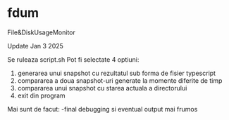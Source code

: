 # fdum
File&amp;DiskUsageMonitor

Update Jan 3 2025

Se ruleaza script.sh
Pot fi selectate 4 optiuni:
1. generarea unui snapshot cu rezultatul sub forma de fisier typescript
2. compararea a doua snapshot-uri generate la momente diferite de timp
3. compararea unui snapshot cu starea actuala a directorului
4. exit din program

Mai sunt de facut:
-final debugging si eventual output mai frumos
